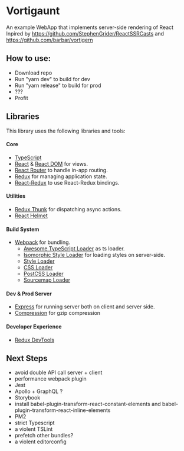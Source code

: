 # Vortigaunt
An example WebApp that implements server-side rendering of React  
Inpired by https://github.com/StephenGrider/ReactSSRCasts and https://github.com/barbar/vortigern

## How to use:

* Download repo
* Run "yarn dev" to build for dev
* Run "yarn release" to build for prod
* ???
* Profit

## Libraries
This library uses the following libraries and tools:

#### Core
- [TypeScript](https://www.typescriptlang.org/)
- [React](https://github.com/facebook/react) & [React DOM](https://github.com/facebook/react) for views.
- [React Router](https://github.com/reactjs/react-router) to handle in-app routing.
- [Redux](https://github.com/reactjs/redux) for managing application state.
- [React-Redux](https://github.com/reactjs/react-redux) to use React-Redux bindings.

#### Utilities
- [Redux Thunk](https://github.com/gaearon/redux-thunk) for dispatching async actions.
- [React Helmet](https://github.com/nfl/react-helmet)

#### Build System
- [Webpack](https://github.com/webpack/webpack) for bundling.
  - [Awesome TypeScript Loader](https://github.com/s-panferov/awesome-typescript-loader) as ts loader.
  - [Isomorphic Style Loader](https://github.com/kriasoft/isomorphic-style-loader) for loading styles on server-side.
  - [Style Loader](https://github.com/webpack/style-loader)
  - [CSS Loader](https://github.com/webpack/css-loader)
  - [PostCSS Loader](https://github.com/postcss/postcss)
  - [Sourcemap Loader](https://github.com/webpack/source-map-loader)

#### Dev & Prod Server
- [Express](https://github.com/expressjs/express) for running server both on client and server side.
- [Compression](https://github.com/expressjs/compression) for gzip compression

#### Developer Experience
- [Redux DevTools](https://github.com/gaearon/redux-devtools)

## Next Steps

* avoid double API call server + client
* performance webpack plugin
* Jest
* Apollo + GraphQL ?
* Storybook
* install babel-plugin-transform-react-constant-elements and babel-plugin-transform-react-inline-elements 
* PM2
* strict Typescript
* a violent TSLint
* prefetch other bundles?
* a violent editorconfig
